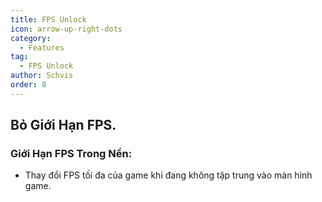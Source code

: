 ```yaml
---
title: FPS Unlock
icon: arrow-up-right-dots
category:
  - Features
tag:
  - FPS Unlock
author: Schvis
order: 8
---
```


## Bỏ Giới Hạn FPS.
### Giới Hạn FPS Trong Nền:
- Thay đổi FPS tối đa của game khi đang không tập trung vào màn hình game.